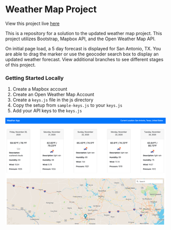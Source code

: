 # Weather Map Project

View this project live [here](https://elegant-carson-be38ac.netlify.app/)

This is a repository for a solution to the updated weather map project. This project utilizes Bootstrap, Mapbox API, and the Open Weather Map API.

On initial page load, a 5 day forecast is displayed for San Antonio, TX. You are able to drag the marker or use the geocoder search box to display an updated weather forecast. View additional branches to see different stages of this project.

### Getting Started Locally
1. Create a Mapbox account
2. Create an Open Weather Map Account
3. Create a `keys.js` file in the js directory
4. Copy the setup from `sample-keys.js` to your `keys.js`
5. Add your API keys to the `keys.js` 



![Weather Map Landing Page](weatherinfo.png)